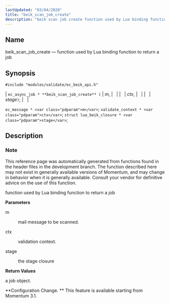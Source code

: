 ```yaml
---
lastUpdated: "03/04/2020"
title: "beik_scan_job_create"
description: "beik scan job create function used by Lua binding function to return a job ec async job beik scan job create m ctx stage ec message m validate context ctx struct lua beik closure stage This reference page was automatically generated from functions found in the header files in the..."
---
```


<a name="apis.beik_scan_job_create"></a> 
## Name

beik_scan_job_create — function used by Lua binding function to return a job

## Synopsis

`#include "modules/validate/ec_beik_api.h"`

| `ec_async_job * **beik_scan_job_create** (` | <var class="pdparam">m</var>, |   |
|   | <var class="pdparam">ctx</var>, |   |
|   | <var class="pdparam">stage</var>`)`; |   |

`ec_message * <var class="pdparam">m</var>`;
`validate_context * <var class="pdparam">ctx</var>`;
`struct lua_beik_closure * <var class="pdparam">stage</var>`;<a name="idp46966000"></a> 
## Description

### Note

This reference page was automatically generated from functions found in the header files in the development branch. The function described here may not exist in generally available versions of Momentum, and may change in behavior when it is generally available. Consult your vendor for definitive advice on the use of this function.

function used by Lua binding function to return a job

**<a name="idp46968880"></a> Parameters**

<dl class="variablelist">

<dt>m</dt>

<dd>

mail message to be scanned.

</dd>

<dt>ctx</dt>

<dd>

validation context.

</dd>

<dt>stage</dt>

<dd>

the stage closure

</dd>

</dl>

**<a name="idp46975264"></a> Return Values**

a job object.

**Configuration Change. ** This feature is available starting from Momentum 3.1.